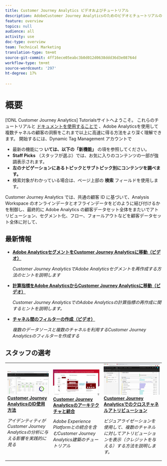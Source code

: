 ```yaml
---
title: Customer Journey Analytics ビデオおよびチュートリアル
description: AdobeCustomer Journey Analyticsのためのビデオとチュートリアルの集まりです。
feature: overview
topics: null
audience: all
activity: use
doc-type: overview
team: Technical Marketing
translation-type: tm+mt
source-git-commit: 4ff16ece05eabc3b0d012d0638ddd36d3e08764d
workflow-type: tm+mt
source-wordcount: '297'
ht-degree: 17%

---
```



# 概要

[!DNL Customer Journey Analytics] Tutorialsサイトへようこそ。  これらのチュートリアルと [ドキュメントを使用することで](https://docs.adobe.com/content/help/ja-JP/analytics-platform/using/cja-landing.html) 、Adobe Analyticsを使用して複数チャネルの顧客の洞察をこれまで以上に高速に得る方法をより深く理解できます。  開始するには、Dynamic Tag Management アカウントで

* 最新の機能につ **いては、以下の「新機能」** の項を参照してください。
* **Staff Picks** （スタッフが選ぶ）では、お気に入りのコンテンツの一部が強調表示されます。
* **左のナビゲーションにあるトピックとサブトピック別にコンテンツを調べます。**
* 検索対象がわかっている場合は、ページ上部の **検索** フィールドを使用します。

Customer Journey Analytics では、共通の顧客 ID に基づいて、Analysis Workspace のオンラインデータとオフラインデータをどのように結び付けるかを制御し、最終的に Adobe Analytics の顧客データセット全体をまたいでアトリビューション、セグメント化、フロー、フォールアウトなどを顧客データセット全体に対して、

## 最新情報

* **[Adobe AnalyticsセグメントをCustomer Journey Analyticsに移動（ビデオ）](/help/moving-adobe-analytics-segments-to-customer-journey-analytics.md)**

   *Customer Journey AnalyticsでAdobe Analyticsセグメントを再作成する方法のヒントを説明します*

* **[計算指標をAdobe AnalyticsからCustomer Journey Analyticsに移動（ビデオ）](/help/moving-your-calculated-metrics-from-adobe-analytics-to-customer-journey-analytics.md)**

   *Customer Journey AnalyticsでのAdobe Analyticsの計算指標の再作成に関するヒントを説明します。*

* **[チャネル間のフィルターの作成（ビデオ）](/help/creating-cross-channel-filters-in-customer-journey-analytics.md)**

   *複数のデータソースと複数のチャネルを利用するCustomer Journey Analyticsのフィルターを作成する*

## スタッフの選考

<table>
<tr>
  <td>
    <a href="/help/understanding-how-customer-journey-analytics-uses-identity.md">
      <img alt="CJAでのIDの使用方法" src="assets/30750.jpg" />
    </a>
    <div>
      <a href="/help/understanding-how-customer-journey-analytics-uses-identity.md">
    <strong>Customer Journey AnalyticsのID使用方法</strong>
    </a>
    </div>
    <p>
    <em>アイデンティティがCustomer Journey Analyticsの分析に与える影響を実践的に見る</em>
    <p>
  </td>
   <td>
    <a href="/help/architecture-and-integrations-of-cja.md">
      <img alt="Customer Journey Analyticsのアーキテクチャと統合" src="assets/32483.jpg" />
    </a>
    <div>
      <a href="/help/architecture-and-integrations-of-cja.md">
    <strong>Customer Journey Analyticsのアーキテクチャと統合</strong>
    </a>
    </div>
    <p>
    <em>Adobe Experience Platformとの統合を含むCustomer Journey Analytics建築のチュートリアル</em>
    <p>
  </td>
  <td>
    <a href="/help/cross-channel-attribution-in-customer-journey-analytics.md">
      <img alt="Customer Journey Analyticsでのクロスチャネルアトリビューション" src="assets/31772.jpg" />
    </a>
    <div>
      <a href="/help/cross-channel-attribution-in-customer-journey-analytics.md">
    <strong>Customer Journey Analyticsでのクロスチャネルアトリビューション</strong>
    </a>
    </div>
    <p>
    <em>ビジュアライゼーションを使用して、複数のチャネルに対してアトリビューションを表示（クレジットを与える）する方法を説明します。</em>
    <p>
  </td>
</tr>
</table>
